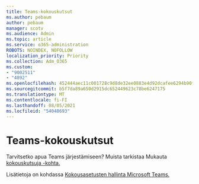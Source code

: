 ```yaml
---
title: Teams-kokouskutsut
ms.author: pebaum
author: pebaum
manager: scotv
ms.audience: Admin
ms.topic: article
ms.service: o365-administration
ROBOTS: NOINDEX, NOFOLLOW
localization_priority: Priority
ms.collection: Adm_O365
ms.custom:
- "9002511"
- "4892"
ms.openlocfilehash: 452444aec11c001728c9d8de32ee0883e4d92dcafee6294b90f481dc9531ed53
ms.sourcegitcommit: b5f7da89a650d2915dc652449623c78be6247175
ms.translationtype: MT
ms.contentlocale: fi-FI
ms.lasthandoff: 08/05/2021
ms.locfileid: "54048693"
---
```

# <a name="teams-meeting-invitations"></a>Teams-kokouskutsut

Tarvitsetko apua Teams järjestämiseen? Muista tarkistaa Mukauta [kokouskutsuja -kohta.](https://docs.microsoft.com/microsoftteams/meeting-settings-in-teams#customize-meeting-invitations)  

Lisätietoja on kohdassa [Kokousasetusten hallinta Microsoft Teams.](https://docs.microsoft.com/microsoftteams/meeting-settings-in-teams)
